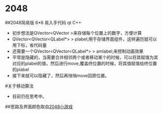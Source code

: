 # 2048
##2048简易版 6*6 易入手代码 qt C++
- 初步想法是QVector<QVector<int> >来存储每个位置上的数字，方便计算
- QVector<QVector<QLabel*> > plabel;用于存储界面组件，这样遍历就可以用下标，省代码量
- 还需要一个QVector<QVector<QLabel*> > amlabel;来控制动画效果
- 平常是隐藏的，当需要合并相邻两个或者移动某个的时候，可以将其赋值为其对应的plabel的值，然后进行move,覆盖终位置的时候，将其值赋值给终位置的plabel
- 接下来就可以隐藏了，然后再悄悄move回原位置。

#关于移动算法
- 目前仍在思考中。

##思路及界面颜色取自[2048小游戏](http://2048game.com/)
